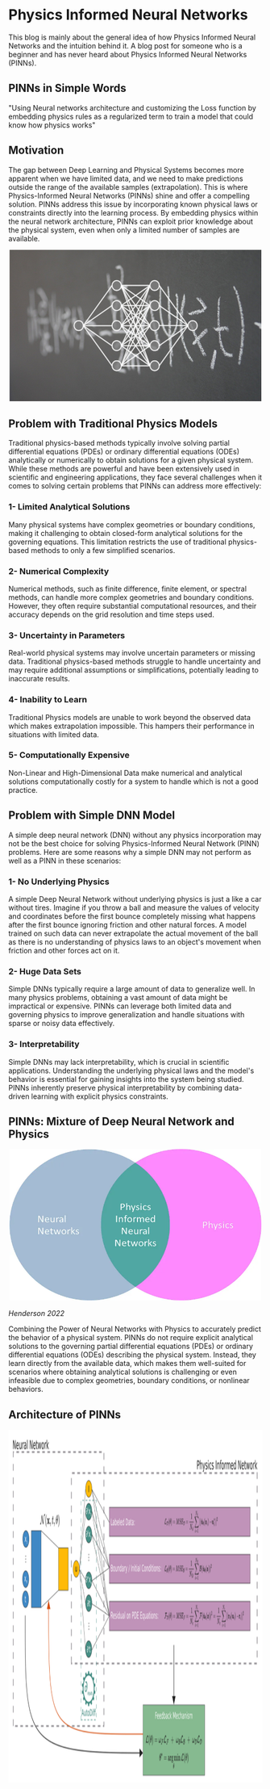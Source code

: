 # Physics Informed Neural Networks
This blog is mainly about the general idea of how Physics Informed Neural Networks and the intuition behind it. A blog post for someone who is a beginner and has never heard about Physics Informed Neural Networks (PINNs).

## PINNs in Simple Words
"Using Neural networks architecture and customizing the Loss function by embedding physics rules as a regularized term to train a model that could know how physics works"


## Motivation
The gap between Deep Learning and Physical Systems becomes more apparent when we have limited data, and we need to make predictions outside the range of the available samples (extrapolation). This is where Physics-Informed Neural Networks (PINNs) shine and offer a compelling solution. PINNs address this issue by incorporating known physical laws or constraints directly into the learning process. By embedding physics within the neural network architecture, PINNs can exploit prior knowledge about the physical system, even when only a limited number of samples are available.

<p align="center">
  <img src="/css/pinn_feature.png" alt="Image1" width="500" height="300">
</p>

## Problem with Traditional Physics Models
Traditional physics-based methods typically involve solving partial differential equations (PDEs) or ordinary differential equations (ODEs) analytically or numerically to obtain solutions for a given physical system. While these methods are powerful and have been extensively used in scientific and engineering applications, they face several challenges when it comes to solving certain problems that PINNs can address more effectively:

### 1- Limited Analytical Solutions
Many physical systems have complex geometries or boundary conditions, making it challenging to obtain closed-form analytical solutions for the governing equations. This limitation restricts the use of traditional physics-based methods to only a few simplified scenarios.

### 2- Numerical Complexity
Numerical methods, such as finite difference, finite element, or spectral methods, can handle more complex geometries and boundary conditions. However, they often require substantial computational resources, and their accuracy depends on the grid resolution and time steps used. 

### 3- Uncertainty in Parameters
Real-world physical systems may involve uncertain parameters or missing data. Traditional physics-based methods struggle to handle uncertainty and may require additional assumptions or simplifications, potentially leading to inaccurate results.

### 4- Inability to Learn
Traditional Physics models are unable to work beyond the observed data which makes extrapolation impossible. This hampers their performance in situations with limited data.

### 5- Computationally Expensive
Non-Linear and High-Dimensional Data make numerical and analytical solutions computationally costly for a system to handle which is not a good practice. 

## Problem with Simple DNN Model
A simple deep neural network (DNN) without any physics incorporation may not be the best choice for solving Physics-Informed Neural Network (PINN) problems. Here are some reasons why a simple DNN may not perform as well as a PINN in these scenarios:

### 1- No Underlying Physics
A simple Deep Neural Network without underlying physics is just a like a car without tires. Imagine if you throw a ball and measure the values of velocity and coordinates before the first bounce completely missing what happens after the first bounce ignoring friction and other natural forces. A model trained on such data can never extrapolate the actual movement of the ball as there is no understanding of physics laws to an object's movement when friction and other forces act on it. 

### 2- Huge Data Sets
Simple DNNs typically require a large amount of data to generalize well. In many physics problems, obtaining a vast amount of data might be impractical or expensive. PINNs can leverage both limited data and governing physics to improve generalization and handle situations with sparse or noisy data effectively.

### 3- Interpretability 
Simple DNNs may lack interpretability, which is crucial in scientific applications. Understanding the underlying physical laws and the model's behavior is essential for gaining insights into the system being studied. PINNs inherently preserve physical interpretability by combining data-driven learning with explicit physics constraints.


## PINNs: Mixture of Deep Neural Network and Physics

<p align="center", style="text-align: center;">
  <img src="/css/DNN_Phyiscs.webp" alt="Image1" width="500" height="300">
  <figcaption style="font-style: italic;">Henderson 2022</figcaption>
</p>

Combining the Power of Neural Networks with Physics to accurately predict the behavior of a physical system. PINNs do not require explicit analytical solutions to the governing partial differential equations (PDEs) or ordinary differential equations (ODEs) describing the physical system. Instead, they learn directly from the available data, which makes them well-suited for scenarios where obtaining analytical solutions is challenging or even infeasible due to complex geometries, boundary conditions, or nonlinear behaviors.




## Architecture of PINNs

<p align="center">
  <img src="/css/Arch.png" alt="Image1" width="1000" height="700">
</p>
